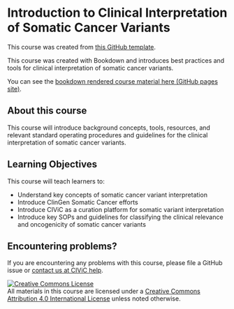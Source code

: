 # Introduction to Clinical Interpretation of Somatic Cancer Variants

This course was created from [this GitHub template](https://github.com/jhudsl/OTTR_Template).

This course was created with Bookdown and introduces best practices and tools for clinical interpretation of somatic cancer variants.

You can see the [bookdown rendered course material here (GitHub pages site)](https://griffithlab.github.io/CIVIC_SVI_Course/index.html). 

## About this course

This course will introduce background concepts, tools, resources, and relevant standard operating procedures and guidelines for the clinical interpretation of somatic cancer variants. 

## Learning Objectives

This course will teach learners to:  

- Understand key concepts of somatic cancer variant interpretation
- Introduce ClinGen Somatic Cancer efforts
- Introduce CIViC as a curation platform for somatic variant interpretation
- Introduce key SOPs and guidelines for classifying the clinical relevance and oncogenicity of somatic cancer variants

## Encountering problems?

If you are encountering any problems with this course, please file a GitHub issue or [contact us at CIViC help](mailto:help@civicdb.org).

<a rel="license" href="http://creativecommons.org/licenses/by/4.0/"><img alt="Creative Commons License" style="border-width:0" src="https://i.creativecommons.org/l/by/4.0/88x31.png" /></a><br />All materials in this course are licensed under a <a rel="license" href="http://creativecommons.org/licenses/by/4.0/">Creative Commons Attribution 4.0 International License</a> unless noted otherwise.
